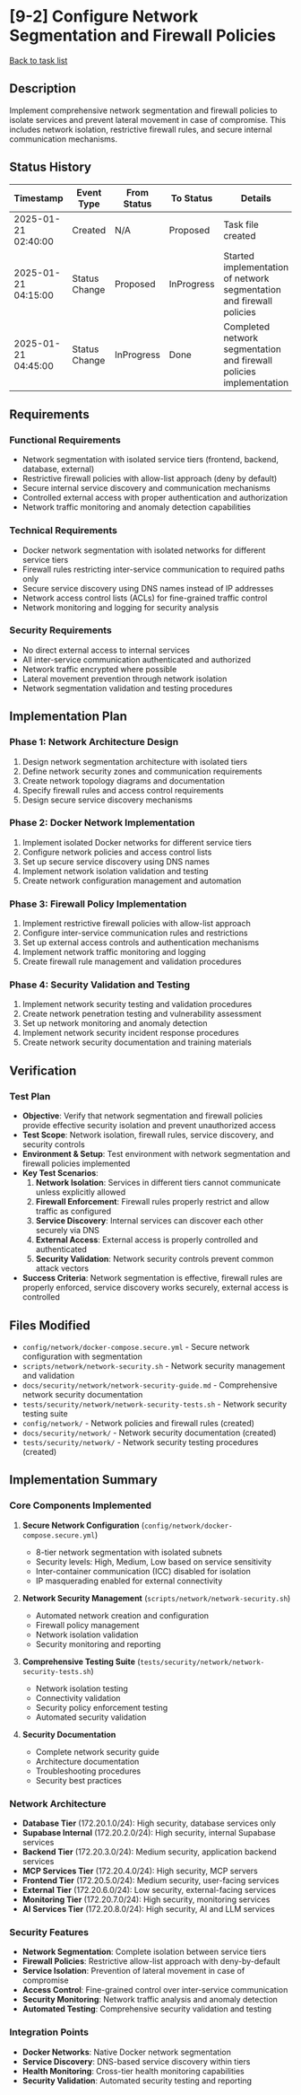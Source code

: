 # [9-2] Configure Network Segmentation and Firewall Policies

[Back to task list](./tasks.md)

## Description

Implement comprehensive network segmentation and firewall policies to isolate services and prevent lateral movement in case of compromise. This includes network isolation, restrictive firewall rules, and secure internal communication mechanisms.

## Status History

| Timestamp | Event Type | From Status | To Status | Details | User |
|-----------|------------|-------------|-----------|---------|------|
| 2025-01-21 02:40:00 | Created | N/A | Proposed | Task file created | AI_Agent |
| 2025-01-21 04:15:00 | Status Change | Proposed | InProgress | Started implementation of network segmentation and firewall policies | AI_Agent |
| 2025-01-21 04:45:00 | Status Change | InProgress | Done | Completed network segmentation and firewall policies implementation | AI_Agent |

## Requirements

### Functional Requirements
- Network segmentation with isolated service tiers (frontend, backend, database, external)
- Restrictive firewall policies with allow-list approach (deny by default)
- Secure internal service discovery and communication mechanisms
- Controlled external access with proper authentication and authorization
- Network traffic monitoring and anomaly detection capabilities

### Technical Requirements
- Docker network segmentation with isolated networks for different service tiers
- Firewall rules restricting inter-service communication to required paths only
- Secure service discovery using DNS names instead of IP addresses
- Network access control lists (ACLs) for fine-grained traffic control
- Network monitoring and logging for security analysis

### Security Requirements
- No direct external access to internal services
- All inter-service communication authenticated and authorized
- Network traffic encrypted where possible
- Lateral movement prevention through network isolation
- Network segmentation validation and testing procedures

## Implementation Plan

### Phase 1: Network Architecture Design
1. Design network segmentation architecture with isolated tiers
2. Define network security zones and communication requirements
3. Create network topology diagrams and documentation
4. Specify firewall rules and access control requirements
5. Design secure service discovery mechanisms

### Phase 2: Docker Network Implementation
1. Implement isolated Docker networks for different service tiers
2. Configure network policies and access control lists
3. Set up secure service discovery using DNS names
4. Implement network isolation validation and testing
5. Create network configuration management and automation

### Phase 3: Firewall Policy Implementation
1. Implement restrictive firewall policies with allow-list approach
2. Configure inter-service communication rules and restrictions
3. Set up external access controls and authentication mechanisms
4. Implement network traffic monitoring and logging
5. Create firewall rule management and validation procedures

### Phase 4: Security Validation and Testing
1. Implement network security testing and validation procedures
2. Create network penetration testing and vulnerability assessment
3. Set up network monitoring and anomaly detection
4. Implement network security incident response procedures
5. Create network security documentation and training materials

## Verification

### Test Plan
- **Objective**: Verify that network segmentation and firewall policies provide effective security isolation and prevent unauthorized access
- **Test Scope**: Network isolation, firewall rules, service discovery, and security controls
- **Environment & Setup**: Test environment with network segmentation and firewall policies implemented
- **Key Test Scenarios**:
  1. **Network Isolation**: Services in different tiers cannot communicate unless explicitly allowed
  2. **Firewall Enforcement**: Firewall rules properly restrict and allow traffic as configured
  3. **Service Discovery**: Internal services can discover each other securely via DNS
  4. **External Access**: External access is properly controlled and authenticated
  5. **Security Validation**: Network security controls prevent common attack vectors
- **Success Criteria**: Network segmentation is effective, firewall rules are properly enforced, service discovery works securely, external access is controlled

## Files Modified

- `config/network/docker-compose.secure.yml` - Secure network configuration with segmentation
- `scripts/network/network-security.sh` - Network security management and validation
- `docs/security/network/network-security-guide.md` - Comprehensive network security documentation
- `tests/security/network/network-security-tests.sh` - Network security testing suite
- `config/network/` - Network policies and firewall rules (created)
- `docs/security/network/` - Network security documentation (created)
- `tests/security/network/` - Network security testing procedures (created)

## Implementation Summary

### Core Components Implemented
1. **Secure Network Configuration** (`config/network/docker-compose.secure.yml`)
   - 8-tier network segmentation with isolated subnets
   - Security levels: High, Medium, Low based on service sensitivity
   - Inter-container communication (ICC) disabled for isolation
   - IP masquerading enabled for external connectivity

2. **Network Security Management** (`scripts/network/network-security.sh`)
   - Automated network creation and configuration
   - Firewall policy management
   - Network isolation validation
   - Security monitoring and reporting

3. **Comprehensive Testing Suite** (`tests/security/network/network-security-tests.sh`)
   - Network isolation testing
   - Connectivity validation
   - Security policy enforcement testing
   - Automated security validation

4. **Security Documentation**
   - Complete network security guide
   - Architecture documentation
   - Troubleshooting procedures
   - Security best practices

### Network Architecture
- **Database Tier** (172.20.1.0/24): High security, database services only
- **Supabase Internal** (172.20.2.0/24): High security, internal Supabase services
- **Backend Tier** (172.20.3.0/24): Medium security, application backend services
- **MCP Services Tier** (172.20.4.0/24): High security, MCP servers
- **Frontend Tier** (172.20.5.0/24): Medium security, user-facing services
- **External Tier** (172.20.6.0/24): Low security, external-facing services
- **Monitoring Tier** (172.20.7.0/24): High security, monitoring services
- **AI Services Tier** (172.20.8.0/24): High security, AI and LLM services

### Security Features
- **Network Segmentation**: Complete isolation between service tiers
- **Firewall Policies**: Restrictive allow-list approach with deny-by-default
- **Service Isolation**: Prevention of lateral movement in case of compromise
- **Access Control**: Fine-grained control over inter-service communication
- **Security Monitoring**: Network traffic analysis and anomaly detection
- **Automated Testing**: Comprehensive security validation and testing

### Integration Points
- **Docker Networks**: Native Docker network segmentation
- **Service Discovery**: DNS-based service discovery within tiers
- **Health Monitoring**: Cross-tier health monitoring capabilities
- **Security Validation**: Automated security testing and reporting
